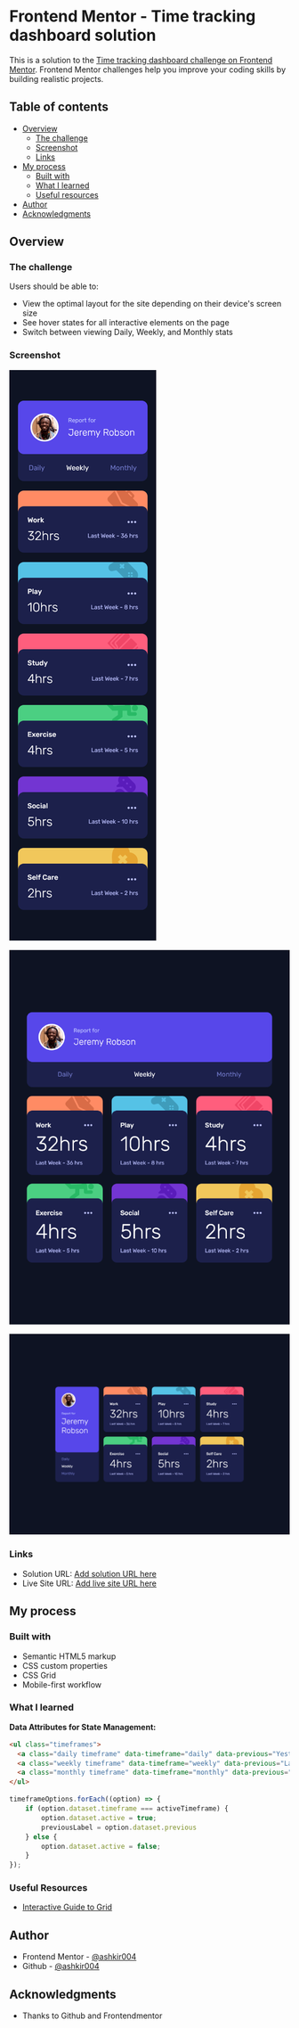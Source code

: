 # Frontend Mentor - Time tracking dashboard solution

This is a solution to the [Time tracking dashboard challenge on Frontend Mentor](https://www.frontendmentor.io/challenges/time-tracking-dashboard-UIQ7167Jw). Frontend Mentor challenges help you improve your coding skills by building realistic projects. 

## Table of contents

- [Overview](#overview)
  - [The challenge](#the-challenge)
  - [Screenshot](#screenshot)
  - [Links](#links)
- [My process](#my-process)
  - [Built with](#built-with)
  - [What I learned](#what-i-learned)
  - [Useful resources](#useful-resources)
- [Author](#author)
- [Acknowledgments](#acknowledgments)


## Overview

### The challenge

Users should be able to:

- View the optimal layout for the site depending on their device's screen size
- See hover states for all interactive elements on the page
- Switch between viewing Daily, Weekly, and Monthly stats

### Screenshot

![Mobile](/screenshots/Mobile.png)

![Tablet](/screenshots/Tablet.png)

![Desktop](/screenshots/Desktop.png)



### Links

- Solution URL: [Add solution URL here](https://your-solution-url.com)
- Live Site URL: [Add live site URL here](https://your-live-site-url.com)

## My process

### Built with

- Semantic HTML5 markup
- CSS custom properties
- CSS Grid
- Mobile-first workflow


### What I learned

**Data Attributes for State Management:**

```html
<ul class="timeframes">
  <a class="daily timeframe" data-timeframe="daily" data-previous="Yesterday" data-active="false">Daily</a> 
  <a class="weekly timeframe" data-timeframe="weekly" data-previous="Last Week" data-active="true">Weekly</a> 
  <a class="monthly timeframe" data-timeframe="monthly" data-previous="Last Month" data-active="false">Monthly</a> 
</ul>
```

```js
timeframeOptions.forEach((option) => {
    if (option.dataset.timeframe === activeTimeframe) {
        option.dataset.active = true;
        previousLabel = option.dataset.previous
    } else {
        option.dataset.active = false;
    }
});
```

### Useful Resources

- [Interactive Guide to Grid](https://www.joshwcomeau.com/css/interactive-guide-to-grid/)

## Author

- Frontend Mentor - [@ashkir004](https://www.frontendmentor.io/profile/ashkir004)
- Github - [@ashkir004](https://www.github.com/ashkir004)


## Acknowledgments

- Thanks to Github and Frontendmentor
